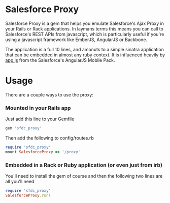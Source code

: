 Salesforce Proxy
==========

Salesforce Proxy is a gem that helps you emulate Salesforce's Ajax Proxy in your Rails or Rack applications.  In laymans terms this means you can call to Salesforce's REST APIs from javascript, which is particularly useful if you're using a javascript framework like EmberJS, AngularJS or Backbone.

The application is a full 10 lines, and amonuts to a simple sinatra application that can be embedded in almost any ruby context.  It is influenced heavily by [app.js](https://github.com/developerforce/MobilePack-AngularJS/blob/master/samples/AngularHerokuBootstrapNode/app.js "Salesforce Proxy") from the Salesforce's AngularJS Mobile Pack.

Usage
========
There are a couple ways to use the proxy:

### Mounted in your Rails app
Just add this line to your Gemfile
```ruby
gem 'sfdc_proxy'
```

Then add the following to config/routes.rb
```ruby
require 'sfdc_proxy'
mount SalesforceProxy => '/proxy'
```

### Embedded in a Rack or Ruby application (or even just from irb)
You'll need to install the gem of course and then the following two lines are all you'll need
```ruby
require 'sfdc_proxy'
SalesforceProxy.run!
```

